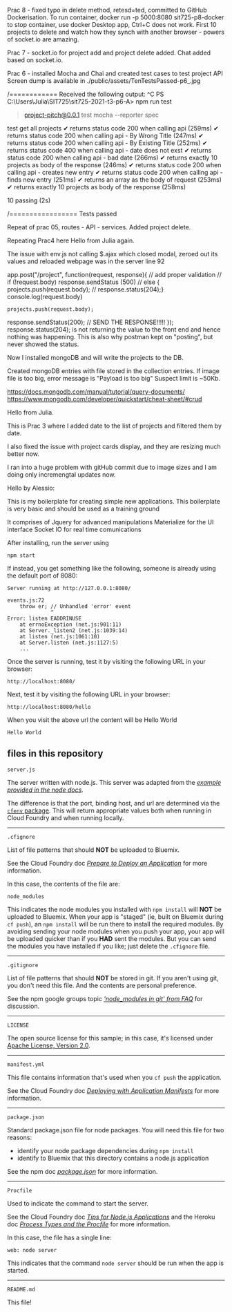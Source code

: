 Prac 8 - fixed typo in delete method, retesd=ted, committed to GitHub
Dockerisation.
To run container,
docker run -p 5000:8080 sit725-p8-docker
to stop container, use docker Desktop app, Ctrl+C does not work.
First 10 projects to delete and watch how they synch with
another browser - powers of socket.io are amazing.

Prac 7 - socket.io for project add and project delete added.
Chat added based on socket.io.

Prac 6 - installed Mocha and Chai
and created test cases to test project API
Screen dump is available in ./public/assets/TenTestsPassed-p6\_.jpg

/============ Received the following output:
^C
PS C:\Users\Julia\SIT725\sit725-2021-t3-p6-A> npm run test

> project-pitch@0.0.1 test
> mocha --reporter spec

test get all projects
✔ returns status code 200 when calling api (259ms)
✔ returns status code 200 when calling api - By Wrong Title (247ms)
✔ returns status code 200 when calling api - By Existing Title (252ms)
✔ returns status code 400 when calling api - date does not exst
✔ returns status code 200 when calling api - bad date (266ms) ✔ returns exactly 10 projects as body of the response (246ms) ✔ returns status code 200 when calling api - creates new entry
✔ returns status code 200 when calling api - finds new entry
(251ms)
✔ returns an array as the body of request (253ms)
✔ returns exactly 10 projects as body of the response (258ms)

10 passing (2s)

/================= Tests passed

Repeat of prac 05, routes - API - services.
Added project delete.

Repeating Prac4 here
Hello from Julia again.

The issue with env.js not calling $.ajax which closed modal, zeroed out its values
and reloaded webpage was in the server line 92

app.post("/project", function(request, response){
// add proper validation
// if (!request.body) response.sendStatus (500)
// else { projects.push(request.body);
// response.status(204);}
console.log(request.body)

    projects.push(request.body);

response.sendStatus(200); // SEND THE RESPONSE!!!!!
});
response.status(204); is not returning the value to the front end
and hence nothing was happening. This is also why postman kept on "posting", but never showed the status.

Now I installed mongoDB and will write the projects to the DB.

Created mongoDB entries with file stored in the collection entries.
If image file is too big, error message is "Payload is too big"
Suspect limit is ~50Kb.

https://docs.mongodb.com/manual/tutorial/query-documents/
https://www.mongodb.com/developer/quickstart/cheat-sheet/#crud

Hello from Julia.

This is Prac 3 where I added date to the list of projects and
filtered them by date.

I also fixed the issue with project cards display, and they are resizing much better now.

I ran into a huge problem with gitHub commit due to image sizes and I am doing only incremengtal updates now.

Hello by Alessio:

This is my boilerplate for creating simple new applications.
This boilerplate is very basic and should be used as a training ground

It comprises of
Jquery for advanced manipulations
Materialize for the UI interface
Socket IO for real time comunications

After installing, run the server using

    npm start

If instead, you get something like the following, someone is already
using the default port of 8080:

    Server running at http://127.0.0.1:8080/

    events.js:72
        throw er; // Unhandled 'error' event
                  ^
    Error: listen EADDRINUSE
        at errnoException (net.js:901:11)
        at Server._listen2 (net.js:1039:14)
        at listen (net.js:1061:10)
        at Server.listen (net.js:1127:5)
        ...

Once the server is running, test it by visiting the following URL in your
browser:

    http://localhost:8080/

Next, test it by visiting the following URL in your
browser:

    http://localhost:8080/hello

When you visit the above url the content will be Hello World

    Hello World

## files in this repository

`server.js`

The server written with node.js. This server was adapted from the
_[example provided in the node docs](http://nodejs.org/api/synopsis.html)_.

The difference is that the port, binding host, and url are determined
via the [`cfenv` package](https://www.npmjs.org/package/cfenv). This will
return appropriate values both when running in Cloud Foundry and when running
locally.

---

`.cfignore`

List of file patterns that should **NOT** be uploaded to Bluemix.

See the Cloud Foundry doc
_[Prepare to Deploy an Application](http://docs.cloudfoundry.org/devguide/deploy-apps/prepare-to-deploy.html)_
for more information.

In this case, the contents of the file are:

    node_modules

This indicates the node modules you installed with `npm install` will **NOT** be
uploaded to Bluemix. When your app is "staged" (ie, built on Bluemix during
`cf push`), an
`npm install` will be run there to install the required modules. By avoiding
sending your node modules when you push your app, your app will be uploaded
quicker than
if you **HAD** sent the modules. But you can send the modules you have installed
if you like; just delete the `.cfignore` file.

---

`.gitignore`

List of file patterns that should **NOT** be stored in git. If you aren't using
git, you don't need this file. And the contents are personal preference.

See the npm google groups topic
_['node_modules in git' from FAQ](https://groups.google.com/forum/#!topic/npm-/8SRXhD6uMmk)_
for discussion.

---

`LICENSE`

The open source license for this sample; in this case, it's licensed under
[Apache License, Version 2.0](http://www.apache.org/licenses/LICENSE-2.0).

---

`manifest.yml`

This file contains information that's used when you `cf push` the application.

See the Cloud Foundry doc
_[Deploying with Application Manifests](http://docs.cloudfoundry.org/devguide/deploy-apps/manifest.html)_
for more information.

---

`package.json`

Standard package.json file for node packages. You will need this file for two
reasons:

- identify your node package dependencies during `npm install`
- identify to Bluemix that this directory contains a node.js application

See the npm doc
_[package.json](https://npmjs.org/doc/json.html)_
for more information.

---

`Procfile`

Used to indicate the command to start the server.

See the Cloud Foundry doc
_[Tips for Node.js Applications](http://docs.cloudfoundry.org/buildpacks/node/node-tips.html)_
and the Heroku doc
_[Process Types and the Procfile](https://devcenter.heroku.com/articles/procfile)_
for more information.

In this case, the file has a single line:

    web: node server

This indicates that the command `node server` should be run when the app is
started.

---

`README.md`

This file!
